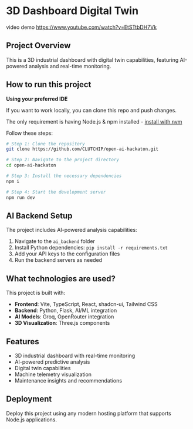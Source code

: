 # 3D Dashboard Digital Twin
video demo 
https://www.youtube.com/watch?v=EtSTtbDH7Vk
## Project Overview

This is a 3D industrial dashboard with digital twin capabilities, featuring AI-powered analysis and real-time monitoring.

## How to run this project

**Using your preferred IDE**

If you want to work locally, you can clone this repo and push changes.

The only requirement is having Node.js & npm installed - [install with nvm](https://github.com/nvm-sh/nvm#installing-and-updating)

Follow these steps:

```sh
# Step 1: Clone the repository
git clone https://github.com/CLUTCHIP/open-ai-hackaton.git

# Step 2: Navigate to the project directory
cd open-ai-hackaton

# Step 3: Install the necessary dependencies
npm i

# Step 4: Start the development server
npm run dev
```

## AI Backend Setup

The project includes AI-powered analysis capabilities:

1. Navigate to the `ai_backend` folder
2. Install Python dependencies: `pip install -r requirements.txt`
3. Add your API keys to the configuration files
4. Run the backend servers as needed

## What technologies are used?

This project is built with:

- **Frontend**: Vite, TypeScript, React, shadcn-ui, Tailwind CSS
- **Backend**: Python, Flask, AI/ML integration
- **AI Models**: Groq, OpenRouter integration
- **3D Visualization**: Three.js components

## Features

- 3D industrial dashboard with real-time monitoring
- AI-powered predictive analysis
- Digital twin capabilities
- Machine telemetry visualization
- Maintenance insights and recommendations

## Deployment

Deploy this project using any modern hosting platform that supports Node.js applications.
